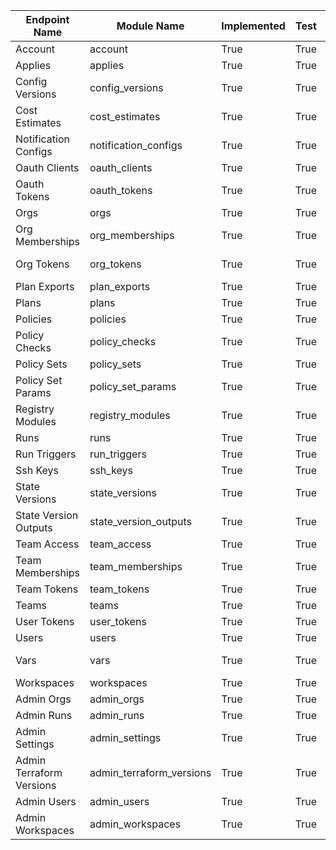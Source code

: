 | Endpoint Name            | Module Name              | Implemented   | Test   | Docs   | Spec                                                                     |
|--------------------------|--------------------------|---------------|--------|--------|--------------------------------------------------------------------------|
| Account                  | account                  | True          | True   | True   | https://www.terraform.io/docs/cloud/api/account.html                     |
| Applies                  | applies                  | True          | True   | True   | https://www.terraform.io/docs/cloud/api/applies.html                     |
| Config Versions          | config_versions          | True          | True   | True   | https://www.terraform.io/docs/cloud/api/configuration-versions.html      |
| Cost Estimates           | cost_estimates           | True          | True   | True   | https://www.terraform.io/docs/cloud/api/cost-estimates.html              |
| Notification Configs     | notification_configs     | True          | True   | True   | https://www.terraform.io/docs/cloud/api/notification-configurations.html |
| Oauth Clients            | oauth_clients            | True          | True   | True   | https://www.terraform.io/docs/cloud/api/oauth-clients.html               |
| Oauth Tokens             | oauth_tokens             | True          | True   | True   | https://www.terraform.io/docs/cloud/api/oauth-tokens.html                |
| Orgs                     | orgs                     | True          | True   | True   | https://www.terraform.io/docs/cloud/api/organizations.html               |
| Org Memberships          | org_memberships          | True          | True   | True   | https://www.terraform.io/docs/cloud/api/organization-memberships.html    |
| Org Tokens               | org_tokens               | True          | True   | True   | https://www.terraform.io/docs/cloud/api/organization-tokens.html         |
| Plan Exports             | plan_exports             | True          | True   | True   | https://www.terraform.io/docs/cloud/api/plan-exports.html                |
| Plans                    | plans                    | True          | True   | True   | https://www.terraform.io/docs/cloud/api/plans.html                       |
| Policies                 | policies                 | True          | True   | True   | https://www.terraform.io/docs/cloud/api/policies.html                    |
| Policy Checks            | policy_checks            | True          | True   | True   | https://www.terraform.io/docs/cloud/api/policy-checks.html               |
| Policy Sets              | policy_sets              | True          | True   | True   | https://www.terraform.io/docs/cloud/api/policy-sets.html                 |
| Policy Set Params        | policy_set_params        | True          | True   | True   | https://www.terraform.io/docs/cloud/api/policy-set-params.html           |
| Registry Modules         | registry_modules         | True          | True   | True   | https://www.terraform.io/docs/cloud/api/modules.html                     |
| Runs                     | runs                     | True          | True   | True   | https://www.terraform.io/docs/cloud/api/run.html                         |
| Run Triggers             | run_triggers             | True          | True   | True   | https://www.terraform.io/docs/cloud/api/run-triggers.html                |
| Ssh Keys                 | ssh_keys                 | True          | True   | True   | https://www.terraform.io/docs/cloud/api/ssh-keys.html                    |
| State Versions           | state_versions           | True          | True   | True   | https://www.terraform.io/docs/cloud/api/state-versions.html              |
| State Version Outputs    | state_version_outputs    | True          | True   | True   | https://www.terraform.io/docs/cloud/api/state-version-outputs.html       |
| Team Access              | team_access              | True          | True   | True   | https://www.terraform.io/docs/cloud/api/team-access.html                 |
| Team Memberships         | team_memberships         | True          | True   | True   | https://www.terraform.io/docs/cloud/api/team-members.html                |
| Team Tokens              | team_tokens              | True          | True   | True   | https://www.terraform.io/docs/cloud/api/team-tokens.html                 |
| Teams                    | teams                    | True          | True   | True   | https://www.terraform.io/docs/cloud/api/teams.html                       |
| User Tokens              | user_tokens              | True          | True   | True   | https://www.terraform.io/docs/cloud/api/user-tokens.html                 |
| Users                    | users                    | True          | True   | True   | https://www.terraform.io/docs/cloud/api/users.html                       |
| Vars                     | vars                     | True          | True   | True   | https://www.terraform.io/docs/cloud/api/workspace-variables.html         |
| Workspaces               | workspaces               | True          | True   | True   | https://www.terraform.io/docs/cloud/api/workspaces.html                  |
| Admin Orgs               | admin_orgs               | True          | True   | True   | https://www.terraform.io/docs/cloud/api/admin/organizations.html         |
| Admin Runs               | admin_runs               | True          | True   | True   | https://www.terraform.io/docs/cloud/api/admin/runs.html                  |
| Admin Settings           | admin_settings           | True          | True   | True   | https://www.terraform.io/docs/cloud/api/admin/settings.html              |
| Admin Terraform Versions | admin_terraform_versions | True          | True   | True   | https://www.terraform.io/docs/cloud/api/admin/terraform-versions.html    |
| Admin Users              | admin_users              | True          | True   | True   | https://www.terraform.io/docs/cloud/api/admin/users.html                 |
| Admin Workspaces         | admin_workspaces         | True          | True   | True   | https://www.terraform.io/docs/cloud/api/admin/workspaces.html            |